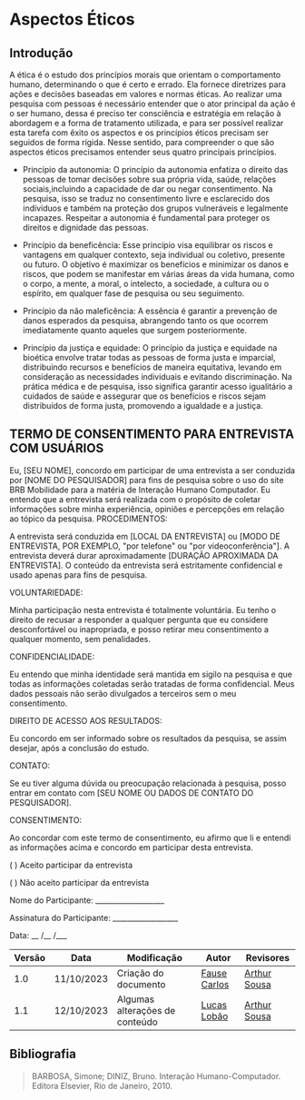 # Aspectos Éticos

## Introdução

A ética é o estudo dos princípios morais que orientam o comportamento humano, determinando o que é certo e errado. Ela fornece diretrizes para ações e decisões baseadas em valores e normas éticas.
Ao realizar uma pesquisa com pessoas é necessário entender que o ator principal da ação é o ser humano, dessa é preciso ter consciência e estratégia em relação à abordagem e a forma de tratamento utilizada, e para ser possível realizar esta tarefa com êxito os aspectos e os princípios éticos precisam ser seguidos de forma rígida. Nesse sentido, para compreender o que são aspectos éticos precisamos entender seus quatro principais princípios.

- Princípio da autonomia:
O princípio da autonomia enfatiza o direito das pessoas de tomar decisões sobre sua própria vida, saúde, relações sociais,incluindo a capacidade de dar ou negar consentimento. Na pesquisa, isso se traduz no consentimento livre e esclarecido dos indivíduos e também na proteção dos grupos vulneráveis e legalmente incapazes. Respeitar a autonomia é fundamental para proteger os direitos e dignidade das pessoas.

- Princípio da beneficência:
Esse princípio visa equilibrar os riscos e vantagens em qualquer contexto, seja individual ou coletivo, presente ou futuro. O objetivo é maximizar os benefícios e minimizar os danos e riscos, que podem se manifestar em várias áreas da vida humana, como o corpo, a mente, a moral, o intelecto, a sociedade, a cultura ou o espírito, em qualquer fase de pesquisa ou seu seguimento.

- Princípio da não maleficência:
A essência é garantir a prevenção de danos esperados da pesquisa, abrangendo tanto os que ocorrem imediatamente quanto aqueles que surgem posteriormente.

- Princípio da justiça e equidade:
O princípio da justiça e equidade na bioética envolve tratar todas as pessoas de forma justa e imparcial, distribuindo recursos e benefícios de maneira equitativa, levando em consideração as necessidades individuais e evitando discriminação. Na prática médica e de pesquisa, isso significa garantir acesso igualitário a cuidados de saúde e assegurar que os benefícios e riscos sejam distribuídos de forma justa, promovendo a igualdade e a justiça.


## TERMO DE CONSENTIMENTO PARA ENTREVISTA COM USUÁRIOS

Eu, [SEU NOME], concordo em participar de uma entrevista a ser conduzida por [NOME DO
PESQUISADOR] para fins de pesquisa sobre o uso do site BRB Mobilidade para a matéria
de Interação Humano Computador.
Eu entendo que a entrevista será realizada com o propósito de coletar informações sobre
minha experiência, opiniões e percepções em relação ao tópico da pesquisa.
PROCEDIMENTOS:

A entrevista será conduzida em [LOCAL DA ENTREVISTA] ou [MODO DE ENTREVISTA,
POR EXEMPLO, "por telefone" ou "por videoconferência"].
A entrevista deverá durar aproximadamente [DURAÇÃO APROXIMADA DA ENTREVISTA].
O conteúdo da entrevista será estritamente confidencial e usado apenas para fins de
pesquisa.

VOLUNTARIEDADE:

Minha participação nesta entrevista é totalmente voluntária. Eu tenho o direito de recusar a
responder a qualquer pergunta que eu considere desconfortável ou inapropriada, e posso
retirar meu consentimento a qualquer momento, sem penalidades.

CONFIDENCIALIDADE:

Eu entendo que minha identidade será mantida em sigilo na pesquisa e que todas as
informações coletadas serão tratadas de forma confidencial. Meus dados pessoais não
serão divulgados a terceiros sem o meu consentimento.

DIREITO DE ACESSO AOS RESULTADOS:

Eu concordo em ser informado sobre os resultados da pesquisa, se assim desejar, após a
conclusão do estudo.

CONTATO:

Se eu tiver alguma dúvida ou preocupação relacionada à pesquisa, posso entrar em contato
com [SEU NOME OU DADOS DE CONTATO DO PESQUISADOR].

CONSENTIMENTO:

Ao concordar com este termo de consentimento, eu afirmo que li e entendi as informações
acima e concordo em participar desta entrevista.

( ) Aceito participar da entrevista

( ) Não aceito participar da entrevista

Nome do Participante: ___________________

Assinatura do Participante: __________________

Data: __ /__ /___

| Versão | Data       | Modificação                             | Autor                         | Revisores                         |
| ------ | ---------- | --------------------------------------- | ----------------------------- | ----------------------------- |
|    1.0   |   11/10/2023   |   Criação do documento |  [Fause Carlos](https://github.com/FauseSkyWalker)| [Arthur Sousa](https://github.com/arthurrsousa) |
|    1.1   |   12/10/2023   |   Algumas alterações de conteúdo |  [Lucas Lobão](https://github.com/lucaslobao-18)| [Arthur Sousa](https://github.com/arthurrsousa) |


## Bibliografia

> BARBOSA, Simone; DINIZ, Bruno. Interação Humano-Computador. Editora Elsevier, Rio de Janeiro, 2010.

